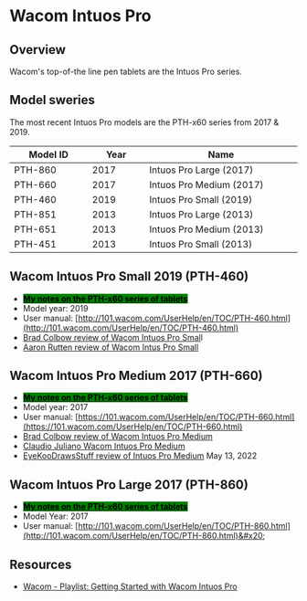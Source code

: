 # Wacom Intuos Pro

## Overview

Wacom's top-of-the line pen tablets are the Intuos Pro series.

## Model sweries

The most recent Intuos Pro models are the PTH-x60 series from 2017 & 2019.

<table><thead><tr><th width="131">Model ID</th><th width="90.39344262295083">Year</th><th width="279">Name</th></tr></thead><tbody><tr><td>PTH-860</td><td>2017</td><td>Intuos Pro Large (2017)</td></tr><tr><td>PTH-660</td><td>2017</td><td>Intuos Pro Medium (2017)</td></tr><tr><td>PTH-460</td><td>2019</td><td>Intuos Pro Small (2019)</td></tr><tr><td>PTH-851</td><td>2013</td><td>Intuos Pro Large (2013)</td></tr><tr><td>PTH-651</td><td>2013</td><td>Intuos Pro Medium (2013)</td></tr><tr><td>PTH-451</td><td>2013</td><td>Intuos Pro Small (2013)</td></tr></tbody></table>

## Wacom Intuos Pro Small 2019 (PTH-460)

* [<mark style="background-color:green;">**My notes on the PTH-x60 series of tablets**</mark>](https://docs.thesevenpens.com/drawtab/product-info/wacom/wacom-intuos-pro/7p-notes-wacom-intuos-pro-pth-x60)  &#x20;
* Model year: 2019
* User manual: [http://101.wacom.com/UserHelp/en/TOC/PTH-460.html](http://101.wacom.com/UserHelp/en/TOC/PTH-460.html)
* [Brad Colbow review of Wacom Intuos Pro Smal](https://www.youtube.com/watch?v=VhR4dcxd\_DU)l &#x20;
* [Aaron Rutten review of Wacom Intus Pro Small](https://youtu.be/ZHIsUKtVbio)&#x20;

## Wacom Intuos Pro Medium 2017 (PTH-660)

* [<mark style="background-color:green;">**My notes on the PTH-x60 series of tablets**</mark>](https://docs.thesevenpens.com/drawtab/product-info/wacom/wacom-intuos-pro/7p-notes-wacom-intuos-pro-pth-x60)  &#x20;
* Model year: 2017
* User manual: [https://101.wacom.com/UserHelp/en/TOC/PTH-660.html](https://101.wacom.com/UserHelp/en/TOC/PTH-660.html)
* [Brad Colbow review of Wacom Intuos Pro Medium](https://youtu.be/bbOGvAW3o-M)&#x20;
* [Claudio Juliano Wacom Intuos Pro Medium](https://youtu.be/lKJYuRQfLkc)&#x20;
* [EyeKooDrawsStuff review of Intuos Pro Medium](https://www.youtube.com/watch?v=XozM9fs9Jlc) May 13, 2022

## Wacom Intuos Pro Large 2017 (PTH-860)

* [<mark style="background-color:green;">**My notes on the PTH-x60 series of tablets**</mark>](https://docs.thesevenpens.com/drawtab/product-info/wacom/wacom-intuos-pro/7p-notes-wacom-intuos-pro-pth-x60)  &#x20;
* Model Year: 2017
* User manual: [http://101.wacom.com/UserHelp/en/TOC/PTH-860.html](http://101.wacom.com/UserHelp/en/TOC/PTH-860.html)&#x20;

## Resources

* [Wacom - Playlist: Getting Started with Wacom Intuos Pro](https://www.youtube.com/playlist?list=PL5JDtjDGWsw2BnxCBZKanfgAtrInASN-D)&#x20;

